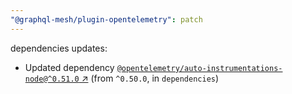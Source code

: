 ```yaml
---
"@graphql-mesh/plugin-opentelemetry": patch
---
```

dependencies updates:
  - Updated dependency [`@opentelemetry/auto-instrumentations-node@^0.51.0` ↗︎](https://www.npmjs.com/package/@opentelemetry/auto-instrumentations-node/v/0.51.0) (from `^0.50.0`, in `dependencies`)
